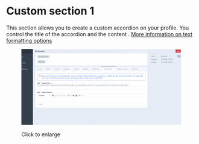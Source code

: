 # Custom section 1

This section allows you to create a custom accordion on your profile. You control the title of the accordion and the content . [More information on text formatting options](biography-tab.md#text-formatting-options)

<figure><img src=".gitbook/assets/custom-content.gif" alt=""><figcaption><p>Click to enlarge</p></figcaption></figure>

